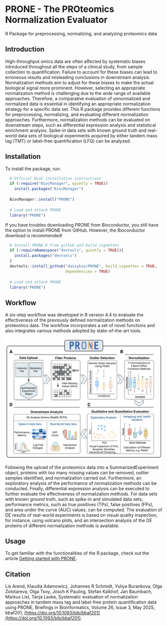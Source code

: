 
<!-- README.md is generated from README.Rmd. Please edit that file -->

# PRONE - The PROteomics Normalization Evaluator <img src="man/figures/PRONE_package_logo.png" align="right" alt="" width="150" />

R Package for preprocessing, normalizing, and analyzing proteomics data

## Introduction

High-throughput omics data are often affected by systematic biases
introduced throughout all the steps of a clinical study, from sample
collection to quantification. Failure to account for these biases can
lead to erroneous results and misleading conclusions in downstream
analysis. Normalization methods aim to adjust for these biases to make
the actual biological signal more prominent. However, selecting an
appropriate normalization method is challenging due to the wide range of
available approaches. Therefore, a comparative evaluation of
unnormalized and normalized data is essential in identifying an
appropriate normalization strategy for a specific data set. This R
package provides different functions for preprocessing, normalizing, and
evaluating different normalization approaches. Furthermore,
normalization methods can be evaluated on downstream steps, such as
differential expression analysis and statistical enrichment analysis.
Spike-in data sets with known ground truth and real-world data sets of
biological experiments acquired by either tandem mass tag (TMT) or
label-free quantification (LFQ) can be analyzed.

## Installation

To install the package, run:

``` r
  # Official BioC installation instructions
  if (!require("BiocManager", quietly = TRUE))
    install.packages("BiocManager")

  BiocManager::install("PRONE")
  
  # Load and attach PRONE 
  library("PRONE")
```

If you have troubles downloading PRONE from Bioconductor, you still have
the option to install PRONE from GitHub. However, the Bioconductor
download is recommended!

``` r
  # Install PRONE.R from github and build vignettes
  if (!requireNamespace("devtools", quietly = TRUE)){
    install.packages("devtools")
  } 
  devtools::install_github("daisybio/PRONE", build_vignettes = TRUE, 
                           dependencies = TRUE)
  
  # Load and attach PRONE 
  library("PRONE")
```

## Workflow

A six-step workflow was developed in R version 4.4 to evaluate the
effectiveness of the previously defined normalization methods on
proteomics data. The workflow incorporates a set of novel functions and
also integrates various methods adopted by state-of-the-art tools.

<img src="man/figures/Workflow_PRONE.png" width="700"/>

Following the upload of the proteomics data into a SummarizedExperiment
object, proteins with too many missing values can be removed, outlier
samples identified, and normalization carried out. Furthermore, an
exploratory analysis of the performance of normalization methods can be
conducted. Finally, differential expression analysis can be executed to
further evaluate the effectiveness of normalization methods. For data
sets with known ground truth, such as spike-in and simulated data sets,
performance metrics, such as true positives (TPs), false positives
(FPs), and area under the curve (AUC) values, can be computed. The
evaluation of DE results of real-world experiments is based on visual
quality inspection, for instance, using volcano plots, and an
intersection analysis of the DE proteins of different normalization
methods is available.

## Usage

To get familiar with the functionalities of the R package, check out the
article [Getting started with
PRONE](https://daisybio.github.io/PRONE/articles/PRONE.html).

## Citation

Lis Arend, Klaudia Adamowicz, Johannes R Schmidt, Yuliya Burankova, Olga Zolotareva, Olga Tsoy, Josch K Pauling, Stefan Kalkhof, Jan Baumbach, Markus List, Tanja Laske, Systematic evaluation of normalization approaches in tandem mass tag and label-free protein quantification data using PRONE, Briefings in Bioinformatics, Volume 26, Issue 3, May 2025, bbaf201, [https://doi.org/10.1093/bib/bbaf201](https://doi.org/10.1093/bib/bbaf201).
